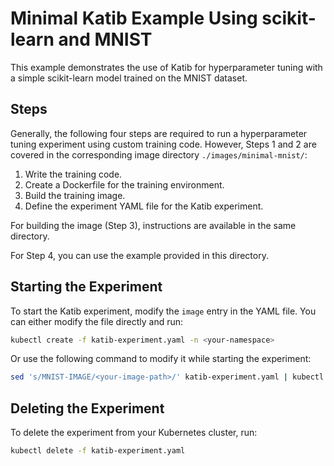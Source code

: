 # Minimal Katib Example Using scikit-learn and MNIST

This example demonstrates the use of Katib for hyperparameter tuning with a 
simple scikit-learn model trained on the MNIST dataset.

## Steps
Generally, the following four steps are required to run a hyperparameter tuning 
experiment using custom training code. However, Steps 1 and 2 are covered in 
the corresponding image directory `./images/minimal-mnist/`:
1. Write the training code.
2. Create a Dockerfile for the training environment.
3. Build the training image.
4. Define the experiment YAML file for the Katib experiment.

For building the image (Step 3), instructions are available in the same 
directory.

For Step 4, you can use the example provided in this directory.

## Starting the Experiment
To start the Katib experiment, modify the `image` entry in the YAML file. 
You can either modify the file directly and run:

```sh
kubectl create -f katib-experiment.yaml -n <your-namespace>
```

Or use the following command to modify it while starting the experiment:

```sh
sed 's/MNIST-IMAGE/<your-image-path>/' katib-experiment.yaml | kubectl create -f - -n <your-namespace>
```

## Deleting the Experiment
To delete the experiment from your Kubernetes cluster, run:

```sh
kubectl delete -f katib-experiment.yaml
```
